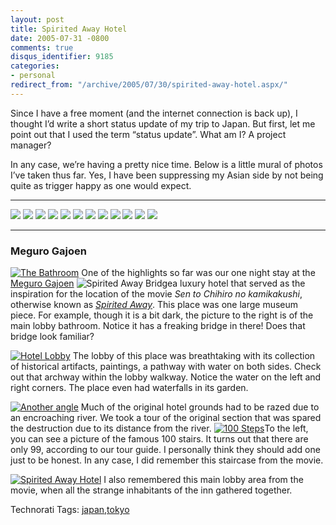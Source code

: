 ```yaml
---
layout: post
title: Spirited Away Hotel
date: 2005-07-31 -0800
comments: true
disqus_identifier: 9185
categories:
- personal
redirect_from: "/archive/2005/07/30/spirited-away-hotel.aspx/"
---
```


Since I have a free moment (and the internet connection is back up), I
thought I’d write a short status update of my trip to Japan. But first,
let me point out that I used the term “status update”. What am I? A
project manager?

In any case, we’re having a pretty nice time. Below is a little mural of
photos I’ve taken thus far. Yes, I have been suppressing my Asian side
by not being quite as trigger happy as one would expect.

  ----------------------------------------------------------- ----------------------------------------------------------- ----------------------------------------------------------- -----------------------------------------------------------
  ![](http://photos22.flickr.com/29892096_2bd8d8b65f_t.jpg)   ![](http://photos21.flickr.com/29892080_aba0389eec_t.jpg)   ![](http://photos21.flickr.com/29892059_35d4cb3b28_t.jpg)   ![](http://photos22.flickr.com/29892043_5a6a4c152b_t.jpg)
  ![](http://photos23.flickr.com/29892031_07295d8ae2_t.jpg)   ![](http://photos21.flickr.com/29892020_a6b42ab963_t.jpg)   ![](http://photos23.flickr.com/29892007_5bcf834dc6_t.jpg)   ![](http://photos23.flickr.com/29892002_679247c257_t.jpg)
  ![](http://photos23.flickr.com/29891998_e1f61a36b2_t.jpg)   ![](http://photos23.flickr.com/29891983_a51433eedf_t.jpg)   ![](http://photos23.flickr.com/29891962_1dd0efeea5_t.jpg)   ![](http://photos23.flickr.com/29891926_8136b79efe_t.jpg)
  ----------------------------------------------------------- ----------------------------------------------------------- ----------------------------------------------------------- -----------------------------------------------------------

### Meguro Gajoen

[![The
Bathroom](http://photos21.flickr.com/29891973_d7a5fc7b09_m.jpg)](http://www.flickr.com/photos/haacked/29891973/ "Photo Sharing")
One of the highlights so far was our one night stay at the [Meguro
Gajoen](http://www.megurogajoen.co.jp/) ![Spirited Away
Bridge](http://haacked.com/images/SpiritedAwayBridge.jpg)a luxury hotel
that served as the inspiration for the location of the movie *Sen to
Chihiro no kamikakushi*, otherwise known as *[Spirited
Away](http://www.imdb.com/title/tt0245429/)*. This place was one large
museum piece. For example, though it is a bit dark, the picture to the
right is of the main lobby bathroom. Notice it has a freaking bridge in
there! Does that bridge look familiar?

[![Hotel
Lobby](http://photos23.flickr.com/29891926_8136b79efe_m.jpg)](http://www.flickr.com/photos/haacked/29891926/ "Photo Sharing")
The lobby of this place was breathtaking with its collection of
historical artifacts, paintings, a pathway with water on both sides.
Check out that archway within the lobby walkway. Notice the water on the
left and right corners. The place even had waterfalls in its garden.

[![Another
angle](http://photos22.flickr.com/29891934_a23bd1c4d4_m.jpg)](http://www.flickr.com/photos/haacked/29891934/ "Photo Sharing")
Much of the original hotel grounds had to be razed due to an encroaching
river. We took a tour of the original section that was spared the
destruction due to its distance from the river. [![100
Steps](http://photos21.flickr.com/29891947_bd5fcf600a_m.jpg)](http://www.flickr.com/photos/haacked/29891947/ "Photo Sharing")To
the left, you can see a picture of the famous 100 stairs. It turns out
that there are only 99, according to our tour guide. I personally think
they should add one just to be honest. In any case, I did remember this
staircase from the movie.

[![Spirited Away
Hotel](http://photos21.flickr.com/29891943_f21621849f_m.jpg)](http://www.flickr.com/photos/haacked/29891943/ "Photo Sharing")
I also remembered this main lobby area from the movie, when all the
strange inhabitants of the inn gathered together.

Technorati Tags:
[japan](http://technorati.com/tags/japan),[tokyo](http://technorati.com/tags/tokyo)

